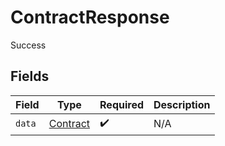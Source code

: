 # ContractResponse

Success


## Fields

| Field                                       | Type                                        | Required                                    | Description                                 |
| ------------------------------------------- | ------------------------------------------- | ------------------------------------------- | ------------------------------------------- |
| `data`                                      | [Contract](../../models/shared/contract.md) | :heavy_check_mark:                          | N/A                                         |